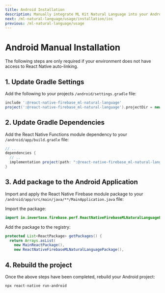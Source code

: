 ```yaml
---
title: Android Installation
description: Manually integrate ML Kit Natural Language into your Android application.
next: /ml-natural-language/usage/installation/ios
previous: /ml-natural-language/usage
---
```


# Android Manual Installation

The following steps are only required if your environment does not have access to React Native
auto-linking.

## 1. Update Gradle Settings

Add the following to your projects `/android/settings.gradle` file:

```groovy
include ':@react-native-firebase_ml-natural-language'
project(':@react-native-firebase_ml-natural-language').projectDir = new File(rootProject.projectDir, './../node_modules/@react-native-firebase/ml-natural-language/android')
```

## 2. Update Gradle Dependencies

Add the React Native Functions module dependency to your `/android/app/build.gradle` file:

```groovy
// ..
dependencies {
  // ..
  implementation project(path: ":@react-native-firebase_ml-natural-language")
}
```

## 3. Add package to the Android Application

Import and apply the React Native Firebase module package to your `/android/app/src/main/java/**/MainApplication.java` file:

Import the package:

```java
import io.invertase.firebase.perf.ReactNativeFirebaseMLNaturalLanguagePackage;
```

Add the package to the registry:

```java
protected List<ReactPackage> getPackages() {
  return Arrays.asList(
    new MainReactPackage(),
    new ReactNativeFirebaseMLNaturalLanguagePackage(),
```

## 4. Rebuild the project

Once the above steps have been completed, rebuild your Android project:

```bash
npx react-native run-android
```
